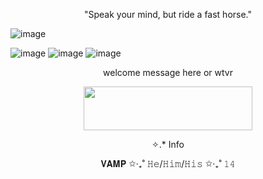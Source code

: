 <p align="center">
"Speak your mind, but ride a fast horse."
  
![image](https://media.discordapp.net/attachments/1287942798242222182/1343289278662311987/A-cowboy-in-a-classic-silhouette-rides-toward-the-setting-sun-with-rugged-mountains-and-cacti-scattered-along-the-horizon-in-the-wallpaper-named-Cowboy-Sunset.png?ex=67bcbb21&is=67bb69a1&hm=bbf977a5a7bcf112f99dec81b43e784f0e2354c25843cbb91518edc2cd28a299&=&format=webp&quality=lossless&width=1069&height=599)


![image](https://media.discordapp.net/attachments/1287942798242222182/1343289714391781436/tumblr_bb9223745b422949b4a7b0d6c5f054a7_a6e25e0d_250.webp?ex=67bcbb89&is=67bb6a09&hm=28fc0356b17a8edcaaed1a14a78df281fc988bbc20c24b7b8b98bbbfa0992a64&=&animated=true&width=185&height=25)
![image](https://media.discordapp.net/attachments/1287942798242222182/1343289713166913636/tumblr_239baaf34bbf56439b4cb82897432b2b_8498638d_250.webp?ex=67bcbb88&is=67bb6a08&hm=dfacc44ece6d8ed4890c84f9834e50a907d8ef60f72cb6b98bd5c310f6cbe8ea&=&animated=true&width=185&height=25)
![image](https://media.discordapp.net/attachments/1287942798242222182/1343289712634363924/tumblr_71eea414276aa10c44777d013893293c_7ca15afe_250.gif?ex=67bcbb88&is=67bb6a08&hm=07d7247b84ff9d98a92a07a77d3b892c32a86cd6c920e0e5a7d2e749fea0288f&=&width=185&height=25)

<p align="center">
welcome message here or wtvr

<p align="center">
  <img width="270" height="70" src="https://64.media.tumblr.com/d5b486e10b335fa2a89a82e0ea8544f7/59109a23f82e5c42-cb/s400x600/538d2e954ee1ce83b99a933deb295ea3b40f0ebd.gifv">
</p>

<p align="center">
✧.* Info
<p align="center">
𝐕𝐀𝐌𝐏 ✩‧₊˚ 𝙷𝚎/𝙷𝚒𝚖/𝙷𝚒𝚜 ✩‧₊˚ 𝟷𝟺

